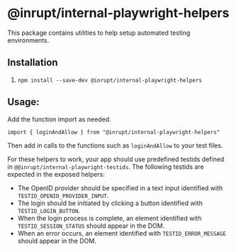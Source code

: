 # @inrupt/internal-playwright-helpers

This package contains utilities to help setup automated testing environments.

## Installation

1. `npm install --save-dev @inrupt/internal-playwright-helpers`

## Usage:

Add the function import as needed.

```
import { loginAndAllow } from "@inrupt/internal-playwright-helpers"
```

Then add in calls to the functions such as `loginAndAllow` to your test files.

For these helpers to work, your app should use predefined testids defined in
`@@inrupt/internal-playwright-testids`. The following testids are expected in the
exposed helpers:
- The OpenID provider should be specified in a text input identified with 
  `TESTID_OPENID_PROVIDER_INPUT`.
- The login should be initiated by clicking a button identified with 
  `TESTID_LOGIN_BUTTON`.
- When the login process is complete, an element identified with 
  `TESTID_SESSION_STATUS` should appear in the DOM.
- When an error occurs, an element identified with `TESTID_ERROR_MESSAGE` should
  appear in the DOM.
